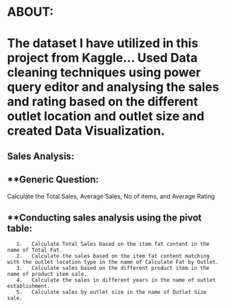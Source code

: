 # ABOUT: 
# The dataset I have utilized in this project from Kaggle… Used Data cleaning techniques using power query editor and analysing the sales and rating based on the different outlet location and outlet size and created Data Visualization.

## Sales Analysis: 
## **Generic Question: 

Calculate the Total Sales, Average Sales, No of items, and Average Rating

## **Conducting sales analysis using the pivot table:
       1.	Calculate Total Sales based on the item fat content in the name of Total Fat.
       2.	Calculate the sales based on the item fat content matching with the outlet location type in the name of Calculate Fat by Outlet.
       3.	Calculate sales based on the different product item in the name of product item sale.
       4.	Calculate the sales in different years in the name of outlet establishment.
       5.	Calculate sales by outlet size in the name of Outlet Size sale.



       
